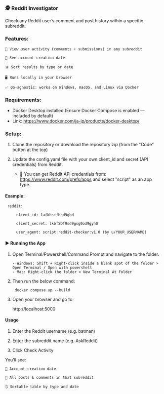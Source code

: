 ### 🕵️ Reddit Investigator

Check any Reddit user’s comment and post history within a specific subreddit.

### Features:

    🔎 View user activity (comments + submissions) in any subreddit

    📅 See account creation date

    📊 Sort results by type or date

    🖥️ Runs locally in your browser

    ✅ OS-agnostic: works on Windows, macOS, and Linux via Docker

### Requirements:

- Docker Desktop installed
  (Ensure Docker Compose is enabled — included by default)
- Link: https://www.docker.com/ja-jp/products/docker-desktop/

### Setup: 

1. Clone the repository or download the repository zip (from the "Code" button at the top)

2. Update the config.yaml file with your own client_id and secret (API credentials) from Reddit.
    -  🔐 You can get Reddit API credentials from: https://www.reddit.com/prefs/apps and select "script" as an app type.

#### Example:


     reddit:
 
         client_id: lafkhsifhsd9ghd
         
         client_secret: lkbfSDf9sd9gsg0od9gyh0
         
         user_agent: script:reddit-checker:v1.0 (by u/YOUR_USERNAME)
     

    

#### ▶️ Running the App

1. Open Terminal/Powershell/Command Prompt and navigate to the folder.
   
       - Windows: Shift + Right-click inside a blank spot of the folder > Open Terminal / Open with powershell
       - Mac: Right-click the folder > New Terminal At Folder

3. Then run the below command:

        docker compose up --build


4. Open your browser and go to:

    http://localhost:5000

#### Usage

1. Enter the Reddit username (e.g. batman)

2. Enter the subreddit name (e.g. AskReddit)

3. Click Check Activity


   


You’ll see:

    📅 Account creation date

    📄 All posts & comments in that subreddit

    🔃 Sortable table by type and date



